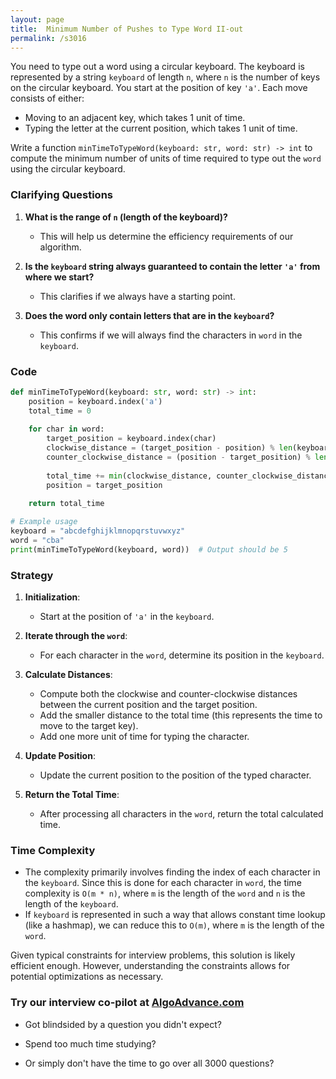 ```yaml
---
layout: page
title:  Minimum Number of Pushes to Type Word II-out
permalink: /s3016
---
```


You need to type out a word using a circular keyboard. The keyboard is represented by a string `keyboard` of length `n`, where `n` is the number of keys on the circular keyboard. You start at the position of key `'a'`. Each move consists of either:
- Moving to an adjacent key, which takes 1 unit of time.
- Typing the letter at the current position, which takes 1 unit of time.

Write a function `minTimeToTypeWord(keyboard: str, word: str) -> int` to compute the minimum number of units of time required to type out the `word` using the circular keyboard.

### Clarifying Questions

1. **What is the range of `n` (length of the keyboard)?**
   - This will help us determine the efficiency requirements of our algorithm.

2. **Is the `keyboard` string always guaranteed to contain the letter `'a'` from where we start?**
   - This clarifies if we always have a starting point.

3. **Does the word only contain letters that are in the `keyboard`?**
   - This confirms if we will always find the characters in `word` in the `keyboard`.

### Code

```python
def minTimeToTypeWord(keyboard: str, word: str) -> int:
    position = keyboard.index('a')
    total_time = 0
    
    for char in word:
        target_position = keyboard.index(char)
        clockwise_distance = (target_position - position) % len(keyboard)
        counter_clockwise_distance = (position - target_position) % len(keyboard)
        
        total_time += min(clockwise_distance, counter_clockwise_distance) + 1
        position = target_position
    
    return total_time

# Example usage
keyboard = "abcdefghijklmnopqrstuvwxyz"
word = "cba"
print(minTimeToTypeWord(keyboard, word))  # Output should be 5
```

### Strategy

1. **Initialization**: 
   - Start at the position of `'a'` in the `keyboard`.

2. **Iterate through the `word`**:
   - For each character in the `word`, determine its position in the `keyboard`.

3. **Calculate Distances**:
   - Compute both the clockwise and counter-clockwise distances between the current position and the target position.
   - Add the smaller distance to the total time (this represents the time to move to the target key).
   - Add one more unit of time for typing the character.

4. **Update Position**:
   - Update the current position to the position of the typed character.

5. **Return the Total Time**:
   - After processing all characters in the `word`, return the total calculated time.

### Time Complexity

- The complexity primarily involves finding the index of each character in the `keyboard`. Since this is done for each character in `word`, the time complexity is `O(m * n)`, where `m` is the length of the `word` and `n` is the length of the `keyboard`.
- If `keyboard` is represented in such a way that allows constant time lookup (like a hashmap), we can reduce this to `O(m)`, where `m` is the length of the `word`.

Given typical constraints for interview problems, this solution is likely efficient enough. However, understanding the constraints allows for potential optimizations as necessary.


### Try our interview co-pilot at [AlgoAdvance.com](https://algoAdvance.com)

- Got blindsided by a question you didn't expect?

- Spend too much time studying?

- Or simply don't have the time to go over all 3000 questions?

